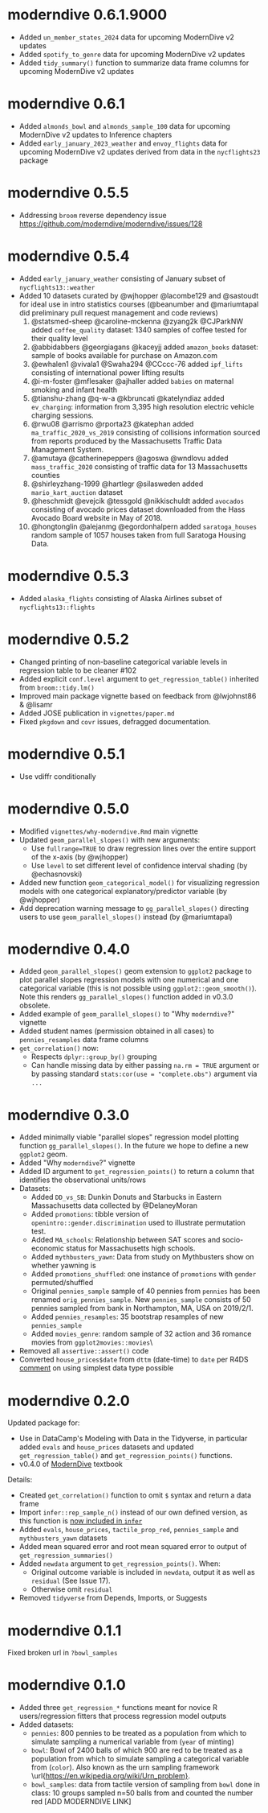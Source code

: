 # moderndive 0.6.1.9000

-   Added `un_member_states_2024` data for upcoming ModernDive v2 updates
-   Added `spotify_to_genre` data for upcoming ModernDive v2 updates
-   Added `tidy_summary()` function to summarize data frame columns for upcoming ModernDive v2 updates

# moderndive 0.6.1

-   Added `almonds_bowl` and `almonds_sample_100` data for upcoming ModernDive v2 updates to Inference chapters
-   Added `early_january_2023_weather` and `envoy_flights` data for upcoming ModernDive v2 updates derived from data in the `nycflights23` package

# moderndive 0.5.5

-   Addressing `broom` reverse dependency issue <https://github.com/moderndive/moderndive/issues/128>

# moderndive 0.5.4

-   Added `early_january_weather` consisting of January subset of `nycflights13::weather`
-   Added 10 datasets curated by @wjhopper @lacombe129 and @sastoudt for ideal use in intro statistics courses (@beanumber and @mariumtapal did preliminary pull request management and code reviews)
    1.  @statsmed-sheep @caroline-mckenna @zyang2k @CJParkNW added `coffee_quality` dataset: 1340 samples of coffee tested for their quality level
    2.  @abbidabbers @georgiagans @kaceyjj added `amazon_books` dataset: sample of books available for purchase on Amazon.com
    3.  @ewhalen1 @vivala1 @Swaha294 @CCccc-76 added `ipf_lifts` consisting of international power lifting results
    4.  @i-m-foster @mflesaker @ajhaller added `babies` on maternal smoking and infant health
    5.  @tianshu-zhang @q-w-a @kbruncati @katelyndiaz added `ev_charging`: information from 3,395 high resolution electric vehicle charging sessions.
    6.  @rwu08 @arrismo @rporta23 @katephan added `ma_traffic_2020_vs_2019` consisting of collisions information sourced from reports produced by the Massachusetts Traffic Data Management System.
    7.  @amutaya @catherinepeppers @agoswa @wndlovu added `mass_traffic_2020` consisting of traffic data for 13 Massachusetts counties
    8.  @shirleyzhang-1999 @hartlegr @silasweden added `mario_kart_auction` dataset
    9.  @heschmidt @evejcik @tessgold @nikkischuldt added `avocados` consisting of avocado prices dataset downloaded from the Hass Avocado Board website in May of 2018.
    10. @hongtonglin @alejanmg @egordonhalpern added `saratoga_houses` random sample of 1057 houses taken from full Saratoga Housing Data.

# moderndive 0.5.3

-   Added `alaska_flights` consisting of Alaska Airlines subset of `nycflights13::flights`

# moderndive 0.5.2

-   Changed printing of non-baseline categorical variable levels in regression table to be cleaner #102
-   Added explicit `conf.level` argument to `get_regression_table()` inherited from `broom::tidy.lm()`
-   Improved main package vignette based on feedback from @lwjohnst86 & @lisamr
-   Added JOSE publication in `vignettes/paper.md`
-   Fixed `pkgdown` and `covr` issues, defragged documentation.

# moderndive 0.5.1

-   Use vdiffr conditionally

# moderndive 0.5.0

-   Modified `vignettes/why-moderndive.Rmd` main vignette
-   Updated `geom_parallel_slopes()` with new arguments:
    -   Use `fullrange=TRUE` to draw regression lines over the entire support of the x-axis (by @wjhopper)
    -   Use `level` to set different level of confidence interval shading (by @echasnovski)
-   Added new function `geom_categorical_model()` for visualizing regression models with one categorical explanatory/predictor variable (by @wjhopper)
-   Add deprecation warning message to `gg_parallel_slopes()` directing users to use `geom_parallel_slopes()` instead (by @mariumtapal)

# moderndive 0.4.0

-   Added `geom_parallel_slopes()` geom extension to `ggplot2` package to plot parallel slopes regression models with one numerical and one categorical variable (this is not possible using `ggplot2::geom_smooth()`). Note this renders `gg_parallel_slopes()` function added in v0.3.0 obsolete.
-   Added example of `geom_parallel_slopes()` to "Why `moderndive`?" vignette
-   Added student names (permission obtained in all cases) to `pennies_resamples` data frame columns
-   `get_correlation()` now:
    -   Respects `dplyr::group_by()` grouping
    -   Can handle missing data by either passing `na.rm = TRUE` argument or by passing standard `stats:cor(use = "complete.obs")` argument via `...`

# moderndive 0.3.0

-   Added minimally viable "parallel slopes" regression model plotting function `gg_parallel_slopes()`. In the future we hope to define a new `ggplot2` geom.
-   Added "Why `moderndive`?" vignette
-   Added ID argument to `get_regression_points()` to return a column that identifies the observational units/rows
-   Datasets:
    -   Added `DD_vs_SB`: Dunkin Donuts and Starbucks in Eastern Massachusetts data collected by @DelaneyMoran
    -   Added `promotions`: tibble version of `openintro::gender.discrimination` used to illustrate permutation test.
    -   Added `MA_schools`: Relationship between SAT scores and socio-economic status for Massachusetts high schools.
    -   Added `mythbusters_yawn`: Data from study on Mythbusters show on whether yawning is
    -   Added `promotions_shuffled`: one instance of `promotions` with `gender` permuted/shuffled
    -   Original `pennies_sample` sample of 40 pennies from `pennies` has been renamed `orig_pennies_sample`. New `pennies_sample` consists of 50 pennies sampled from bank in Northampton, MA, USA on 2019/2/1.
    -   Added `pennies_resamples`: 35 bootstrap resamples of new `pennies_sample`
    -   Added `movies_genre`: random sample of 32 action and 36 romance movies from `ggplot2movies::movies`\
-   Removed all `assertive::assert()` code
-   Converted `house_prices$date` from `dttm` (date-time) to `date` per R4DS [comment](https://r4ds.had.co.nz/dates-and-times.html#creating-datetimes) on using simplest data type possible

# moderndive 0.2.0

Updated package for:

-   Use in DataCamp's Modeling with Data in the Tidyverse, in particular added `evals` and `house_prices` datasets and updated `get_regression_table()` and `get_regression_points()` functions.
-   v0.4.0 of [ModernDive](https://moderndive.com/) textbook

Details:

-   Created `get_correlation()` function to omit `$` syntax and return a data frame
-   Import `infer::rep_sample_n()` instead of our own defined version, as this function is [now included in `infer`](https://github.com/tidymodels/infer/pull/82)
-   Added `evals`, `house_prices`, `tactile_prop_red`, `pennies_sample` and `mythbusters_yawn` datasets
-   Added mean squared error and root mean squared error to output of `get_regression_summaries()`
-   Added `newdata` argument to `get_regression_points()`. When:
    -   Original outcome variable is included in `newdata`, output it as well as `residual` (See Issue 17).
    -   Otherwise omit `residual`
-   Removed `tidyverse` from Depends, Imports, or Suggests

# moderndive 0.1.1

Fixed broken url in `?bowl_samples`

# moderndive 0.1.0

-   Added three `get_regression_*` functions meant for novice R users/regression fitters that process regression model outputs
-   Added datasets:
    -   `pennies`: 800 pennies to be treated as a population from which to simulate sampling a numerical variable from (`year` of minting)
    -   `bowl`: Bowl of 2400 balls of which 900 are red to be treated as a population from which to simulate sampling a categorical variable from (`color`). Also known as the urn sampling framework \url{https://en.wikipedia.org/wiki/Urn_problem}.
    -   `bowl_samples`: data from tactile version of sampling from `bowl` done in class: 10 groups sampled n=50 balls from and counted the number red [ADD MODERNDIVE LINK]
